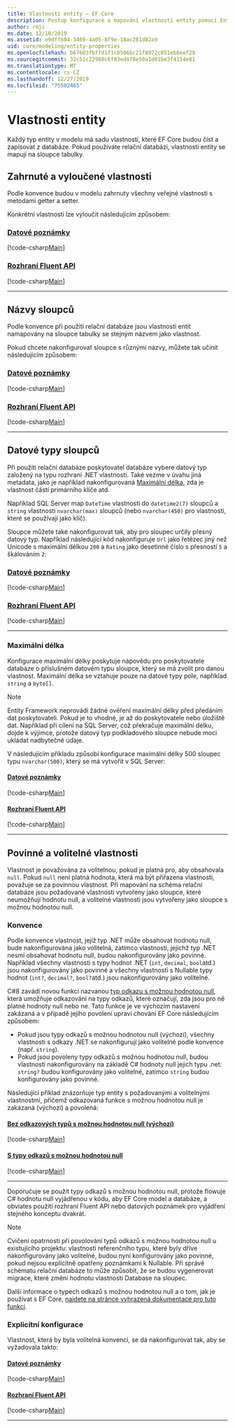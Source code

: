 ```yaml
---
title: Vlastnosti entity – EF Core
description: Postup konfigurace a mapování vlastností entity pomocí Entity Framework Core
author: roji
ms.date: 12/10/2019
ms.assetid: e9dff604-3469-4a05-8f9e-18ac281d82a9
uid: core/modeling/entity-properties
ms.openlocfilehash: b67603fbffd1f1c8506bc21f8972c851eb8eef29
ms.sourcegitcommit: 32c51c22988c6f83ed4f8e50a1d01be3f4114e81
ms.translationtype: MT
ms.contentlocale: cs-CZ
ms.lasthandoff: 12/27/2019
ms.locfileid: "75502465"
---
```

# <a name="entity-properties"></a>Vlastnosti entity

Každý typ entity v modelu má sadu vlastností, které EF Core budou číst a zapisovat z databáze. Pokud používáte relační databázi, vlastnosti entity se mapují na sloupce tabulky.

## <a name="included-and-excluded-properties"></a>Zahrnuté a vyloučené vlastnosti

Podle konvence budou v modelu zahrnuty všechny veřejné vlastnosti s metodami getter a setter.

Konkrétní vlastnosti lze vyloučit následujícím způsobem:

### <a name="data-annotationstabdata-annotations"></a>[Datové poznámky](#tab/data-annotations)

[!code-csharp[Main](../../../samples/core/Modeling/DataAnnotations/IgnoreProperty.cs?name=IgnoreProperty&highlight=6)]

### <a name="fluent-apitabfluent-api"></a>[Rozhraní Fluent API](#tab/fluent-api)

[!code-csharp[Main](../../../samples/core/Modeling/FluentAPI/IgnoreProperty.cs?name=IgnoreProperty&highlight=3,4)]

***

## <a name="column-names"></a>Názvy sloupců

Podle konvence při použití relační databáze jsou vlastnosti entit namapovány na sloupce tabulky se stejným názvem jako vlastnost.

Pokud chcete nakonfigurovat sloupce s různými názvy, můžete tak učinit následujícím způsobem:

### <a name="data-annotationstabdata-annotations"></a>[Datové poznámky](#tab/data-annotations)

[!code-csharp[Main](../../../samples/core/Modeling/DataAnnotations/ColumnName.cs?Name=ColumnName&highlight=3)]

### <a name="fluent-apitabfluent-api"></a>[Rozhraní Fluent API](#tab/fluent-api)

[!code-csharp[Main](../../../samples/core/Modeling/FluentAPI/ColumnName.cs?Name=ColumnName&highlight=3-5)]

***

## <a name="column-data-types"></a>Datové typy sloupců

Při použití relační databáze poskytovatel databáze vybere datový typ založený na typu rozhraní .NET vlastnosti. Také vezme v úvahu jiná metadata, jako je například nakonfigurovaná [Maximální délka](#maximum-length), zda je vlastnost částí primárního klíče atd.

Například SQL Server map `DateTime` vlastnosti do `datetime2(7)` sloupců a `string` vlastnosti `nvarchar(max)` sloupců (nebo `nvarchar(450)` pro vlastnosti, které se používají jako klíč).

Sloupce můžete také nakonfigurovat tak, aby pro sloupec určily přesný datový typ. Například následující kód nakonfiguruje `Url` jako řetězec jiný než Unicode s maximální délkou `200` a `Rating` jako desetinné číslo s přesností `5` a škálováním `2`:

### <a name="data-annotationstabdata-annotations"></a>[Datové poznámky](#tab/data-annotations)

[!code-csharp[Main](../../../samples/core/Modeling/DataAnnotations/ColumnDataType.cs?name=ColumnDataType&highlight=4,6)]

### <a name="fluent-apitabfluent-api"></a>[Rozhraní Fluent API](#tab/fluent-api)

[!code-csharp[Main](../../../samples/core/Modeling/FluentAPI/ColumnDataType.cs?name=ColumnDataType&highlight=5-6)]

***

### <a name="maximum-length"></a>Maximální délka

Konfigurace maximální délky poskytuje nápovědu pro poskytovatele databáze o příslušném datovém typu sloupce, který se má zvolit pro danou vlastnost. Maximální délka se vztahuje pouze na datové typy pole, například `string` a `byte[]`.

> [!NOTE]
> Entity Framework neprovádí žádné ověření maximální délky před předáním dat poskytovateli. Pokud je to vhodné, je až do poskytovatele nebo úložiště dat. Například při cílení na SQL Server, což překračuje maximální délku, dojde k výjimce, protože datový typ podkladového sloupce nebude moci ukládat nadbytečné údaje.

V následujícím příkladu způsobí konfigurace maximální délky 500 sloupec typu `nvarchar(500)`, který se má vytvořit v SQL Server:

#### <a name="data-annotationstabdata-annotations"></a>[Datové poznámky](#tab/data-annotations)

[!code-csharp[Main](../../../samples/core/Modeling/DataAnnotations/MaxLength.cs?name=MaxLength&highlight=4)]

#### <a name="fluent-apitabfluent-api"></a>[Rozhraní Fluent API](#tab/fluent-api)

[!code-csharp[Main](../../../samples/core/Modeling/FluentAPI/MaxLength.cs?name=MaxLength&highlight=3-5)]

***

## <a name="required-and-optional-properties"></a>Povinné a volitelné vlastnosti

Vlastnost je považována za volitelnou, pokud je platná pro, aby obsahovala `null`. Pokud `null` není platná hodnota, která má být přiřazena vlastnosti, považuje se za povinnou vlastnost. Při mapování na schéma relační databáze jsou požadované vlastnosti vytvořeny jako sloupce, které neumožňují hodnotu null, a volitelné vlastnosti jsou vytvořeny jako sloupce s možnou hodnotou null.

### <a name="conventions"></a>Konvence

Podle konvence vlastnost, jejíž typ .NET může obsahovat hodnotu null, bude nakonfigurována jako volitelná, zatímco vlastnosti, jejichž typ .NET nesmí obsahovat hodnotu null, budou nakonfigurovány jako povinné. Například všechny vlastnosti s typy hodnot .NET (`int`, `decimal`, `bool`atd.) jsou nakonfigurovány jako povinné a všechny vlastnosti s Nullable typy hodnot (`int?`, `decimal?`, `bool?`atd.) jsou nakonfigurovány jako volitelné.

C#8 zavádí novou funkci nazvanou [typ odkazu s možnou hodnotou null](/dotnet/csharp/tutorials/nullable-reference-types), která umožňuje odkazování na typy odkazů, které označují, zda jsou pro ně platné hodnoty null nebo ne. Tato funkce je ve výchozím nastavení zakázaná a v případě jejího povolení upraví chování EF Core následujícím způsobem:

* Pokud jsou typy odkazů s možnou hodnotou null (výchozí), všechny vlastnosti s odkazy .NET se nakonfigurují jako volitelné podle konvence (např. `string`).
* Pokud jsou povoleny typy odkazů s možnou hodnotou null, budou vlastnosti nakonfigurovány na základě C# hodnoty null jejich typu .net: `string?` budou konfigurovány jako volitelné, zatímco `string` budou konfigurovány jako povinné.

Následující příklad znázorňuje typ entity s požadovanými a volitelnými vlastnostmi, přičemž odkazovaná funkce s možnou hodnotou null je zakázaná (výchozí) a povolená:

#### <a name="without-nullable-reference-types-defaulttabwithout-nrt"></a>[Bez odkazových typů s možnou hodnotou null (výchozí)](#tab/without-nrt)

[!code-csharp[Main](../../../samples/core/Miscellaneous/NullableReferenceTypes/CustomerWithoutNullableReferenceTypes.cs?name=Customer&highlight=4-8)]

#### <a name="with-nullable-reference-typestabwith-nrt"></a>[S typy odkazů s možnou hodnotou null](#tab/with-nrt)

[!code-csharp[Main](../../../samples/core/Miscellaneous/NullableReferenceTypes/Customer.cs?name=Customer&highlight=4-6)]

***

Doporučuje se použít typy odkazů s možnou hodnotou null, protože flowuje C# hodnotu null vyjádřenou v kódu, aby EF Core model a databáze, a obviates použití rozhraní Fluent API nebo datových poznámek pro vyjádření stejného konceptu dvakrát.

> [!NOTE]
> Cvičení opatrnosti při povolování typů odkazů s možnou hodnotou null u existujícího projektu: vlastnosti referenčního typu, které byly dříve nakonfigurovány jako volitelné, budou nyní konfigurovány jako povinné, pokud nejsou explicitně opatřeny poznámkami k Nullable. Při správě schématu relační databáze to může způsobit, že se budou vygenerovat migrace, které změní hodnotu vlastnosti Database na sloupec.

Další informace o typech odkazů s možnou hodnotou null a o tom, jak je používat s EF Core, [najdete na stránce vyhrazená dokumentace pro tuto funkci](xref:core/miscellaneous/nullable-reference-types).

### <a name="explicit-configuration"></a>Explicitní konfigurace

Vlastnost, která by byla volitelná konvencí, se dá nakonfigurovat tak, aby se vyžadovala takto:

#### <a name="data-annotationstabdata-annotations"></a>[Datové poznámky](#tab/data-annotations)

[!code-csharp[Main](../../../samples/core/Modeling/DataAnnotations/Required.cs?name=Required&highlight=4)]

#### <a name="fluent-apitabfluent-api"></a>[Rozhraní Fluent API](#tab/fluent-api)

[!code-csharp[Main](../../../samples/core/Modeling/FluentAPI/Required.cs?name=Required&highlight=3-5)]

***
